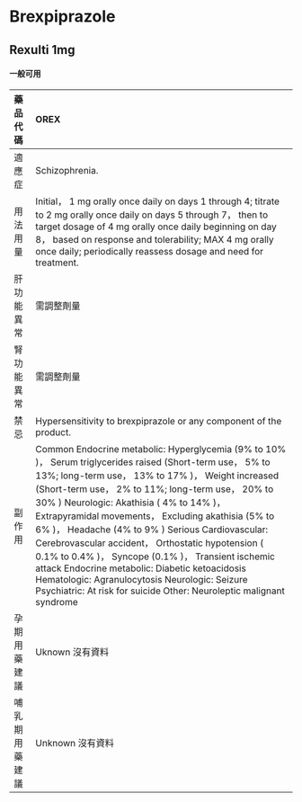 # Brexpiprazole

## Rexulti 1mg

#### 一般可用

| 藥品代碼       | OREX                                                                                                                                                                                                                                                                                                                                                                                                                                                                                                                                                                                                                                                            |
|:---------------|:----------------------------------------------------------------------------------------------------------------------------------------------------------------------------------------------------------------------------------------------------------------------------------------------------------------------------------------------------------------------------------------------------------------------------------------------------------------------------------------------------------------------------------------------------------------------------------------------------------------------------------------------------------------|
| 適應症         | Schizophrenia.                                                                                                                                                                                                                                                                                                                                                                                                                                                                                                                                                                                                                                                  |
| 用法用量       | Initial， 1 mg orally once daily on days 1 through 4; titrate to 2 mg orally once daily on days 5 through 7， then to target dosage of 4 mg orally once daily beginning on day 8， based on response and tolerability; MAX 4 mg orally once daily; periodically reassess dosage and need for treatment.                                                                                                                                                                                                                                                                                                                                                         |
| 肝功能異常     | 需調整劑量                                                                                                                                                                                                                                                                                                                                                                                                                                                                                                                                                                                                                                                      |
| 腎功能異常     | 需調整劑量                                                                                                                                                                                                                                                                                                                                                                                                                                                                                                                                                                                                                                                      |
| 禁忌           | Hypersensitivity to brexpiprazole or any component of the product.                                                                                                                                                                                                                                                                                                                                                                                                                                                                                                                                                                                              |
| 副作用         | Common Endocrine metabolic: Hyperglycemia (9% to 10% )， Serum triglycerides raised (Short-term use， 5% to 13%; long-term use， 13% to 17% )， Weight increased (Short-term use， 2% to 11%; long-term use， 20% to 30% ) Neurologic: Akathisia ( 4% to 14% )， Extrapyramidal movements， Excluding akathisia (5% to 6% )， Headache (4% to 9% ) Serious Cardiovascular: Cerebrovascular accident， Orthostatic hypotension ( 0.1% to 0.4% )， Syncope (0.1% )， Transient ischemic attack Endocrine metabolic: Diabetic ketoacidosis Hematologic: Agranulocytosis Neurologic: Seizure Psychiatric: At risk for suicide Other: Neuroleptic malignant syndrome |
| 孕期用藥建議   | Uknown 沒有資料                                                                                                                                                                                                                                                                                                                                                                                                                                                                                                                                                                                                                                                 |
| 哺乳期用藥建議 | Unknown 沒有資料                                                                                                                                                                                                                                                                                                                                                                                                                                                                                                                                                                                                                                                |

